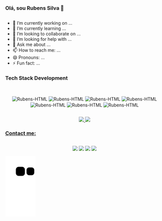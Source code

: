 ### Olá, sou Rubens Silva 👋

 ##

- 🔭 I’m currently working on ...
- 🌱 I’m currently learning ...
- 👯 I’m looking to collaborate on ...
- 🤔 I’m looking for help with ...
- 💬 Ask me about ...
- 📫 How to reach me: ...
- 😄 Pronouns: ...
- ⚡ Fun fact: ...

<h3>Tech Stack Development</h3>

 ##

<div align="center"><br>

  <img align="center" alt="Rubens-HTML" height="50" width="60" src="https://cdn.jsdelivr.net/gh/devicons/devicon/icons/java/java-original.svg">
  <img align="center" alt="Rubens-HTML" height="50" width="60" src="https://cdn.jsdelivr.net/gh/devicons/devicon/icons/python/python-plain-wordmark.svg">
  <img align="center" alt="Rubens-HTML" height="70" width="80" src="https://cdn.jsdelivr.net/gh/devicons/devicon/icons/anaconda/anaconda-original-wordmark.svg">
  <img align="center" alt="Rubens-HTML" height="70" width="80" src="https://cdn.jsdelivr.net/gh/devicons/devicon/icons/spring/spring-original-wordmark.svg">
  <img align="center" alt="Rubens-HTML" height="70" width="80" src="https://cdn.jsdelivr.net/gh/devicons/devicon/icons/trello/trello-plain-wordmark.svg" />
  <img align="center" alt="Rubens-HTML" height="70" width="80" src="https://cdn.jsdelivr.net/gh/devicons/devicon/icons/git/git-plain-wordmark.svg" />
  <img align="center" alt="Rubens-HTML" height="50" width="60" src="https://cdn.jsdelivr.net/gh/devicons/devicon/icons/vscode/vscode-original-wordmark.svg" />

          

</div>

 ##

<div align="center">
  <a href="https://github.com/rafaballerini">
  <img height="150em" src="https://github-readme-stats.vercel.app/api?username=devrubens&show_icons=true&theme=dracula&include_all_commits=true&count_private=true"/>
  <img height="150em" src="https://github-readme-stats.vercel.app/api/top-langs/?username=devrubens&layout=compact&langs_count=7&theme=dracula"/>
</div>

<h3>Contact me:</h3>

 ##

<div align="center">
  <a href="https://twitter.com/rubens_silvas" target="_blank"><img src="https://img.shields.io/badge/twitter-9146FF?style=for-the-badge&logo=twitter&logoColor=white"></a>
  <a href="https://www.instagram.com/rubens_abraao/" target="_blank"><img src="https://img.shields.io/badge/-Instagram-%23E4405F?style=for-the-badge&logo=instagram&logoColor=white" target="_blank"></a>
  <a href="mailton:eurubens.dev@gmail.com" target="_blank"><img src="https://img.shields.io/badge/Gmail-7289DA?style=for-the-badge&logo=gmail&logoColor=white" target="_blank"></a>
  <a href="https://www.linkedin.com/in/rubens-sousa-441789193/" target="_blank"><img src="https://img.shields.io/badge/-LinkedIn-%230077B5?style=for-the-badge&logo=linkedin&logoColor=white" target="_blank"></a>
</div>
          

  ![Snake animation](https://github.com/devrubens/devrubens/blob/output/github-contribution-grid-snake.svg)

